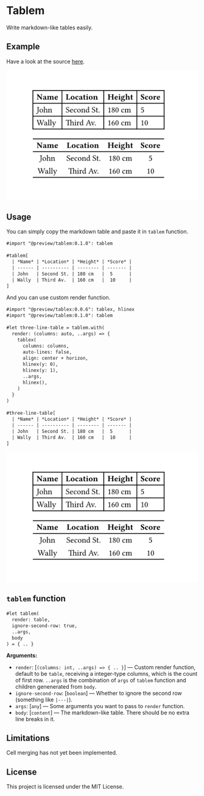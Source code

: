 # Tablem

Write markdown-like tables easily.

## Example

Have a look at the source [here](./examples/example.typ).

![Example](./examples/example.png)


## Usage

You can simply copy the markdown table and paste it in `tablem` function.

```typ
#import "@preview/tablem:0.1.0": tablem

#tablem[
  | *Name* | *Location* | *Height* | *Score* |
  | ------ | ---------- | -------- | ------- |
  | John   | Second St. | 180 cm   |  5      |
  | Wally  | Third Av.  | 160 cm   |  10     |
]
```

And you can use custom render function.

```typ
#import "@preview/tablex:0.0.6": tablex, hlinex
#import "@preview/tablem:0.1.0": tablem

#let three-line-table = tablem.with(
  render: (columns: auto, ..args) => {
    tablex(
      columns: columns,
      auto-lines: false,
      align: center + horizon,
      hlinex(y: 0),
      hlinex(y: 1),
      ..args,
      hlinex(),
    )
  }
)

#three-line-table[
  | *Name* | *Location* | *Height* | *Score* |
  | ------ | ---------- | -------- | ------- |
  | John   | Second St. | 180 cm   |  5      |
  | Wally  | Third Av.  | 160 cm   |  10     |
]
```

![Example](./examples/example.png)


## `tablem` function

```typ
#let tablem(
  render: table,
  ignore-second-row: true,
  ..args,
  body
) = { .. }
```

**Arguments:**

- `render`: [`(columns: int, ..args) => { .. }`] &mdash; Custom render function, default to be `table`, receiving a integer-type columns, which is the count of first row. `..args` is the combination of `args` of `tablem` function and children genenerated from `body`.
- `ignore-second-row`: [`boolean`] &mdash; Whether to ignore the second row (something like `|---|`).
- `args`: [`any`] &mdash; Some arguments you want to pass to `render` function.
- `body`: [`content`] &mdash; The markdown-like table. There should be no extra line breaks in it.


## Limitations

Cell merging has not yet been implemented.


## License

This project is licensed under the MIT License.